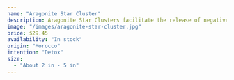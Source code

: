 ```yaml
---
name: "Aragonite Star Cluster"
description: Aragonite Star Clusters facilitate the release of negative energy, anger, anxiety and fear from the body.
image: "/images/aragonite-star-cluster.jpg"
price: $29.45
availability: "In stock"
origin: "Morocco"
intention: "Detox"
size:
  - "About 2 in - 5 in"
---
```

